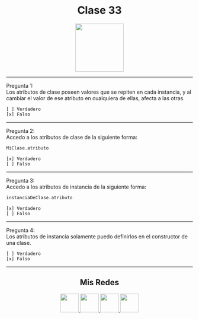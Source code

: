 <h1 align="center">Clase 33</h1>

<p align="center">
<img height=130px src="https://i.ibb.co/BL0pJF8/Polo.png"/>
</p>

-----------------------------------------------------------
Pregunta 1: <br>
Los atributos de clase poseen valores que se repiten en cada instancia, y al cambiar el valor de ese atributo en cualquiera de ellas, afecta a las otras.
```
[ ] Verdadero
[x] Falso
```

-----------------------------------------------------------
Pregunta 2: <br>
Accedo a los atributos de clase de la siguiente forma:
```python
MiClase.atributo
```
```
[x] Verdadero
[ ] Falso
```
-----------------------------------------------------------
Pregunta 3: <br>
Accedo a los atributos de instancia de la siguiente forma:
```python
instanciaDeClase.atributo
```
```
[x] Verdadero
[ ] Falso
```
-----------------------------------------------------------
Pregunta 4: <br>
Los atributos de instancia solamente puedo definirlos en el constructor de una clase.
```
[ ] Verdadero
[x] Falso
```

-----------------------------------------------------------




<center>

<h2 align="center"> Mis Redes </h2>
<p  align="center">
<a href="https://www.linkedin.com/in/duboisfacu/" target="_blank">
  <img src="https://i.ibb.co/7VZQrXx/link.png" height=50px>
</a>
<a href="https://www.instagram.com/duboisfacu/" target="_blank">
  <img src="https://i.ibb.co/stNqbkw/ig.png" height=50px>
</a>
<a href="https://www.reddit.com/user/duboisfacu" target="_blank">
<img src="https://i.ibb.co/4T7YM0V/reddit.png" height=50px>
</a>
<a href="https://twitter.com/duboisfacu" target="_blank">
<img src="https://i.ibb.co/PxrxjS2/twitter.png" height=50px>
</a>
  </p>
</center>